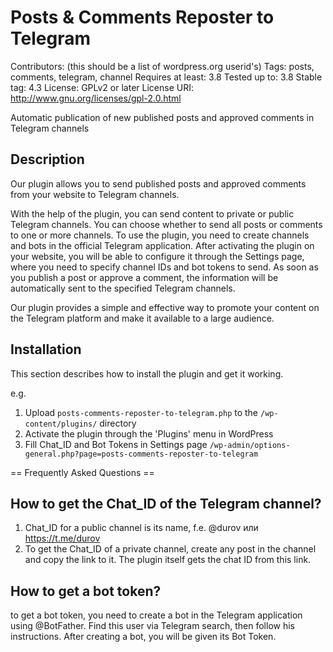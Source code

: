 # Posts & Comments Reposter to Telegram
Contributors: (this should be a list of wordpress.org userid's)
Tags: posts, comments, telegram, channel
Requires at least: 3.8
Tested up to: 3.8
Stable tag: 4.3
License: GPLv2 or later
License URI: http://www.gnu.org/licenses/gpl-2.0.html

Automatic publication of new published posts and approved comments in Telegram channels

## Description

Our plugin allows you to send published posts and approved comments from your website to Telegram channels. 

With the help of the plugin, you can send content to private or public Telegram channels. You can choose whether to 
send all posts or comments to one or more channels. To use the plugin, you need to create channels and bots in the 
official Telegram application. After activating the plugin on your website, you will be able to configure it through 
the Settings page, where you need to specify channel IDs and bot tokens to send. As soon as you publish a post or 
approve a comment, the information will be automatically sent to the specified Telegram channels. 

Our plugin provides a simple and effective way to promote your content on the Telegram platform and make it available 
to a large audience.

## Installation

This section describes how to install the plugin and get it working.

e.g.

1. Upload `posts-comments-reposter-to-telegram.php` to the `/wp-content/plugins/` directory
2. Activate the plugin through the 'Plugins' menu in WordPress
3. Fill Chat_ID and Bot Tokens in Settings page `/wp-admin/options-general.php?page=posts-comments-reposter-to-telegram`

== Frequently Asked Questions ==

## How to get the Chat_ID of the Telegram channel?

1. Chat_ID for a public channel is its name, f.e. @durov или https://t.me/durov
2. To get the Chat_ID of a private channel, create any post in the channel and copy the link to it. The plugin itself 
gets the chat ID from this link.

## How to get a bot token?

to get a bot token, you need to create a bot in the Telegram application using @BotFather. Find this user via Telegram 
search, then follow his instructions. After creating a bot, you will be given its Bot Token.
